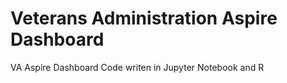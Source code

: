 # Veterans Administration Aspire Dashboard
VA Aspire Dashboard
Code writen in Jupyter Notebook and R

